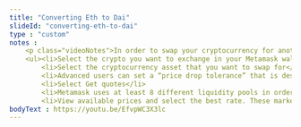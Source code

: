 ```yaml
--- 
title: "Converting Eth to Dai"
slideId: "converting-eth-to-dai"
type : "custom"     
notes : 
    <p class="videoNotes">In order to swap your cryptocurrency for another within Metamask, select the swap option from the home screen.</p>
    <ul><li>Select the crypto you want to exchange in your Metamask wallet and enter the amount that you want to swap</li> 
        <li>Select the cryptocurrency asset that you want to swap for</li>
        <li>Advanced users can set a “price drop tolerance” that is designed to make sure that your exchange won’t occur if the price changes rapidly. There are different thresholds for this setting</li>
        <li>Select Get quotes</li> 
        <li>Metamask uses at least 8 different liquidity pools in order to find your the best price for your trade</li>
        <li>View available prices and select the best rate. These markets might differ slightly in price, but they are usually within the close price range.</li></ul>
bodyText : https://youtu.be/EfvpWC3X3lc
---
```


